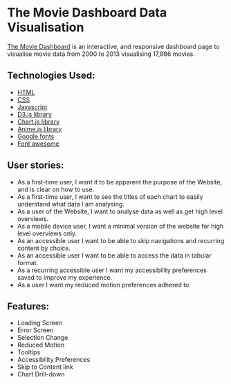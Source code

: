 # The Movie Dashboard Data Visualisation
[The Movie Dashboard](https://shane-donlon.github.io/pp2-data-vis/) is an interactive, and responsive dashboard page to visualise movie data from 2000 to 2013 visualising 17,986 movies.

## Technologies Used:

- [HTML](https://en.wikipedia.org/wiki/HTML)
- [CSS](https://en.wikipedia.org/wiki/CSS)
- [Javascript](https://en.wikipedia.org/wiki/JavaScript)
- [D3.js library](https://d3js.org/)
- [Chart.js library](https://en.wikipedia.org/wiki/Chart.js)
- [Anime.js library](https://animejs.com/)
- [Google fonts](https://fonts.google.com/)
- [Font awesome](https://fontawesome.com/)


## User stories:
- As a first-time user, I want it to be apparent the purpose of the Website, and is clear on how to use. 
- As a first-time user, I want to see the titles of each chart to easily understand what data I am analysing.
- As a user of the Website, I want to analyse data as well as get high level overviews.
- As a mobile device user, I want a minimal version of the website for high level overviews only.
- As an accessible user I want to be able to skip navigations and recurring content by choice.
- As an accessible user I want to be able to access the data in tabular format.
- As a recurring accessible user I want my accessibility preferences saved to improve my experience.
- As a user I want my reduced motion preferences adhered to.

## Features:
- Loading Screen
- Error Screen
- Selection Change
- Reduced Motion
- Tooltips
- Accessibility Preferences
- Skip to Content link
- Chart Drill-down
